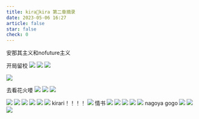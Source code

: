 ```yaml
---
title: kira🌟kira 第二章摘录
date: 2023-05-06 16:27
article: false
star: false
check: 0
---
```


安那其主义和nofuture主义

开局留校
<img src="http://oss.naglfar28.com/naglfar28/202305061626735.png"/>
<img src="http://oss.naglfar28.com/naglfar28/202305061629237.png"/>
<img src="http://oss.naglfar28.com/naglfar28/202305062201167.png"/>

<img src="http://oss.naglfar28.com/naglfar28/202305062205664.png"/>

去看花火喽
<img src="http://oss.naglfar28.com/naglfar28/202305062207051.png"/>
<img src="http://oss.naglfar28.com/naglfar28/202305062230508.png"/>
<img src="http://oss.naglfar28.com/naglfar28/202305062233081.png"/>

<img src="http://oss.naglfar28.com/naglfar28/202305062246105.png"/>
<img src="http://oss.naglfar28.com/naglfar28/202305062247408.png"/>

<img src="http://oss.naglfar28.com/naglfar28/202305062253836.png"/>

<img src="http://oss.naglfar28.com/naglfar28/202305062301911.png"/>
<img src="http://oss.naglfar28.com/naglfar28/202305062304547.png"/>
<img src="http://oss.naglfar28.com/naglfar28/202305062307365.png"/>
kirari！！！！

<img src="http://oss.naglfar28.com/naglfar28/202305062314332.png"/>
情书
<img src="http://oss.naglfar28.com/naglfar28/202305062322484.png"/>
<img src="http://oss.naglfar28.com/naglfar28/202305062322617.png"/>
<img src="http://oss.naglfar28.com/naglfar28/202305062323578.png"/>

<img src="http://oss.naglfar28.com/naglfar28/202305062336593.png"/>

<img src="http://oss.naglfar28.com/naglfar28/202305062357490.png"/>
nagoya gogo

<img src="http://oss.naglfar28.com/naglfar28/202305070020502.png"/>

 <img src="http://oss.naglfar28.com/naglfar28/202305071104062.png"/>

 


<img src="http://oss.naglfar28.com/naglfar28/202305152258930.png"/>
